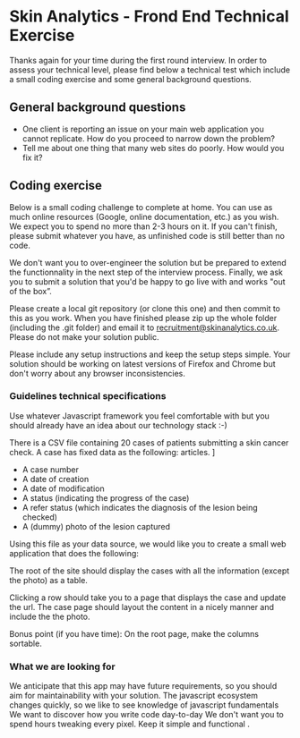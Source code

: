 # Skin Analytics - Frond End Technical Exercise

Thanks again for your time during the first round interview. In order to assess your technical level, please find below a technical test which include a small coding exercise and some general background questions. 

## General background questions

- One client is reporting an issue on your main web application you cannot replicate. How do you proceed to narrow down the problem?
- Tell me about one thing that many web sites do poorly. How would you fix it?

## Coding exercise

Below is a small coding challenge to complete at home. You can use as much online resources (Google, online documentation, etc.) as you wish. We expect you to spend no more than 2-3 hours on it. If you can't finish, please submit whatever you have, as unfinished code is still better than no code. 

We don't want you to over-engineer the solution but be prepared to extend the functionnality in the next step of the interview process. Finally, we ask you to submit a solution that you'd be happy to go live with and works "out of the box”.

Please create a local git repository (or clone this one) and then commit to this as you work. When you have finished please zip up the whole folder (including the .git folder) and email it to recruitment@skinanalytics.co.uk. Please do not make your solution public.

Please include any setup instructions and keep the setup steps simple. Your solution should be working on latest versions of Firefox and Chrome but don't worry about any browser inconsistencies.


### Guidelines technical specifications

Use whatever Javascript framework you feel comfortable with but you should already have an idea about our technology stack :-)

There is a CSV file containing 20 cases of patients submitting a skin cancer check. 
A case has fixed data as the following: articles. ]
- A case number
- A date of creation
- A date of modification
- A status (indicating the progress of the case)
- A refer status (which indicates the diagnosis of the lesion being checked)
- A (dummy) photo of the lesion captured

Using this file as your data source, we would like you to create a small web application that does the following:

The root of the site should display the cases with all the information (except the photo) as a table.

Clicking a row should take you to a page that displays the case and update the url.
The case page should layout the content in a nicely manner and include the the photo.

Bonus point (if you have time): On the root page, make the columns sortable.

### What we are looking for
We anticipate that this app may have future requirements, so you should aim for maintainability with your solution.
The javascript ecosystem changes quickly, so we like to see knowledge of javascript fundamentals
We want to discover how you write code day-to-day
We don't want you to spend hours tweaking every pixel. Keep it simple and functional .